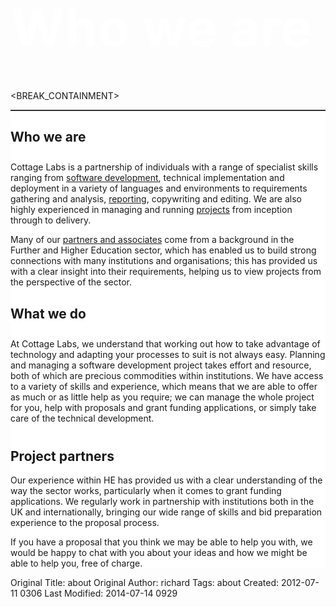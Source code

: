 <h1 style="font-size:6em;color:white;margin-bottom:50px;">Who we are</h1>

<BREAK_CONTAINMENT>

<div style="border-top:2px solid #333;background-color:white;">
<div class="container"> 
<div class="content">
<div class="clearfix">

<h2  style="padding-bottom: 10px">Who we are</h2>
<p>Cottage Labs is a partnership of individuals with a range of specialist skills ranging from <a href="/software">software development</a>, technical implementation and deployment in a variety of languages and environments to requirements gathering and analysis, <a href="/reports">reporting</a>, copywriting and editing. We are also highly experienced in managing and running <a href="/projects">projects</a> from inception through to delivery.</p>
<p>Many of our <a href="/people">partners and associates</a> come from a background in the Further and Higher Education sector, which has enabled us to build strong connections with many institutions and organisations; this has provided us with a clear insight into their requirements, helping us to view projects from the perspective of the sector. </p>

<h2  style="padding-bottom: 10px">What we do</h2>
<p>At Cottage Labs, we understand that working out how to take advantage of technology and adapting your processes to suit is not always easy. Planning and managing a software development project takes effort and resource, both of which are precious commodities within institutions. We have access to a variety of skills and experience, which means that we are able to offer as much or as little help as you require; we can manage the whole project for you, help with proposals and grant funding applications, or simply take care of the technical development.</p>

<h2  style="color:padding-bottom: 10px; padding-top: 10px">Project partners</h2>
<p>Our experience within HE has provided us with a clear understanding of the way the sector works, particularly when it comes to grant funding applications. We regularly work in partnership with institutions both in the UK and internationally, bringing our wide range of skills and bid preparation experience to the proposal process.</p>
<p>If you have a proposal that you think we may be able to help you with, we would be happy to chat with you about your ideas and how we might be able to help you, free of charge. </p>

</div></div></div></div>

<script type="text/javascript">
jQuery(document).ready(function () {

$('#mainnav').css({'background-color': '#66bbff'});
$('#main').css({
    'background-color': '#66bbff',
    'margin-bottom':'-10px'
});

});
</script>



Original Title: about
Original Author: richard
Tags: about
Created: 2012-07-11 0306
Last Modified: 2014-07-14 0929
